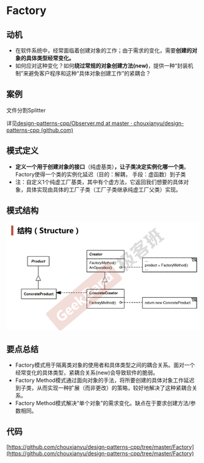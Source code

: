 # Factory

## 动机

* 在软件系统中，经常面临着创建对象的工作；由于需求的变化，需要**创建的对象的具体类型经常变化。**
* 如何应对这种变化？如何**绕过常规的对象创建方法(new)**，提供一种“封装机制”来避免客户程序和这种“具体对象创建工作”的紧耦合？

## 案例

文件分割Splitter

详见[design-patterns-cpp/Observer.md at master · chouxianyu/design-patterns-cpp (github.com)](https://github.com/chouxianyu/design-patterns-cpp/blob/master/docs/Observer.md)

## 模式定义

* **定义一个用于创建对象的接口**（纯虚基类）**，让子类决定实例化哪一个类**。 Factory使得一个类的实例化延迟（目的：解耦， 手段：虚函数）到子类
* 注：自定义1个纯虚工厂基类，其中有个虚方法，它返回我们想要的具体对象，具体实现由具体的工厂子类（工厂子类继承纯虚工厂父类）实现。

## 模式结构

![](./images/Factory.png)

## 要点总结

* Factory模式用于隔离类对象的使用者和具体类型之间的耦合关系。面对一个经常变化的具体类型，紧耦合关系(new)会导致软件的脆弱。
* Factory Method模式通过面向对象的手法，将所要创建的具体对象工作延迟到子类，从而实现一种扩展（而非更改）的策略，较好地解决了这种紧耦合关系。
* Factory Method模式解决“单个对象”的需求变化。缺点在于要求创建方法/参数相同。

## 代码

[https://github.com/chouxianyu/design-patterns-cpp/tree/master/Factory](https://github.com/chouxianyu/design-patterns-cpp/tree/master/Factory)
